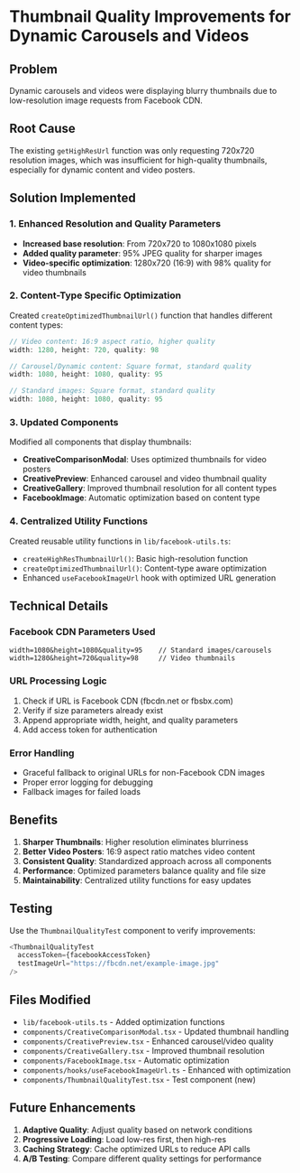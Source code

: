 # Thumbnail Quality Improvements for Dynamic Carousels and Videos

## Problem
Dynamic carousels and videos were displaying blurry thumbnails due to low-resolution image requests from Facebook CDN.

## Root Cause
The existing `getHighResUrl` function was only requesting 720x720 resolution images, which was insufficient for high-quality thumbnails, especially for dynamic content and video posters.

## Solution Implemented

### 1. Enhanced Resolution and Quality Parameters
- **Increased base resolution**: From 720x720 to 1080x1080 pixels
- **Added quality parameter**: 95% JPEG quality for sharper images
- **Video-specific optimization**: 1280x720 (16:9) with 98% quality for video thumbnails

### 2. Content-Type Specific Optimization
Created `createOptimizedThumbnailUrl()` function that handles different content types:

```typescript
// Video content: 16:9 aspect ratio, higher quality
width: 1280, height: 720, quality: 98

// Carousel/Dynamic content: Square format, standard quality
width: 1080, height: 1080, quality: 95

// Standard images: Square format, standard quality
width: 1080, height: 1080, quality: 95
```

### 3. Updated Components
Modified all components that display thumbnails:

- **CreativeComparisonModal**: Uses optimized thumbnails for video posters
- **CreativePreview**: Enhanced carousel and video thumbnail quality
- **CreativeGallery**: Improved thumbnail resolution for all content types
- **FacebookImage**: Automatic optimization based on content type

### 4. Centralized Utility Functions
Created reusable utility functions in `lib/facebook-utils.ts`:

- `createHighResThumbnailUrl()`: Basic high-resolution function
- `createOptimizedThumbnailUrl()`: Content-type aware optimization
- Enhanced `useFacebookImageUrl` hook with optimized URL generation

## Technical Details

### Facebook CDN Parameters Used
```
width=1080&height=1080&quality=95    // Standard images/carousels
width=1280&height=720&quality=98     // Video thumbnails
```

### URL Processing Logic
1. Check if URL is Facebook CDN (fbcdn.net or fbsbx.com)
2. Verify if size parameters already exist
3. Append appropriate width, height, and quality parameters
4. Add access token for authentication

### Error Handling
- Graceful fallback to original URLs for non-Facebook CDN images
- Proper error logging for debugging
- Fallback images for failed loads

## Benefits

1. **Sharper Thumbnails**: Higher resolution eliminates blurriness
2. **Better Video Posters**: 16:9 aspect ratio matches video content
3. **Consistent Quality**: Standardized approach across all components
4. **Performance**: Optimized parameters balance quality and file size
5. **Maintainability**: Centralized utility functions for easy updates

## Testing

Use the `ThumbnailQualityTest` component to verify improvements:

```typescript
<ThumbnailQualityTest 
  accessToken={facebookAccessToken}
  testImageUrl="https://fbcdn.net/example-image.jpg"
/>
```

## Files Modified

- `lib/facebook-utils.ts` - Added optimization functions
- `components/CreativeComparisonModal.tsx` - Updated thumbnail handling
- `components/CreativePreview.tsx` - Enhanced carousel/video quality
- `components/CreativeGallery.tsx` - Improved thumbnail resolution
- `components/FacebookImage.tsx` - Automatic optimization
- `components/hooks/useFacebookImageUrl.ts` - Enhanced with optimization
- `components/ThumbnailQualityTest.tsx` - Test component (new)

## Future Enhancements

1. **Adaptive Quality**: Adjust quality based on network conditions
2. **Progressive Loading**: Load low-res first, then high-res
3. **Caching Strategy**: Cache optimized URLs to reduce API calls
4. **A/B Testing**: Compare different quality settings for performance 